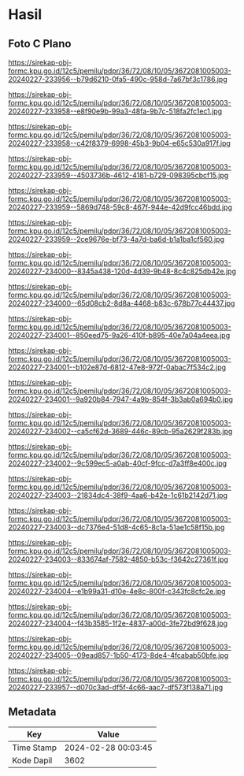 # Hasil

## Foto C Plano

https://sirekap-obj-formc.kpu.go.id/12c5/pemilu/pdpr/36/72/08/10/05/3672081005003-20240227-233956--b79d6210-0fa5-490c-958d-7a67bf3c1786.jpg

https://sirekap-obj-formc.kpu.go.id/12c5/pemilu/pdpr/36/72/08/10/05/3672081005003-20240227-233958--e8f90e9b-99a3-48fa-9b7c-518fa2fc1ec1.jpg

https://sirekap-obj-formc.kpu.go.id/12c5/pemilu/pdpr/36/72/08/10/05/3672081005003-20240227-233958--c42f8379-6998-45b3-9b04-e65c530a917f.jpg

https://sirekap-obj-formc.kpu.go.id/12c5/pemilu/pdpr/36/72/08/10/05/3672081005003-20240227-233959--4503736b-4612-4181-b729-098395cbcf15.jpg

https://sirekap-obj-formc.kpu.go.id/12c5/pemilu/pdpr/36/72/08/10/05/3672081005003-20240227-233959--5869d748-59c8-467f-944e-42d9fcc46bdd.jpg

https://sirekap-obj-formc.kpu.go.id/12c5/pemilu/pdpr/36/72/08/10/05/3672081005003-20240227-233959--2ce9676e-bf73-4a7d-ba6d-b1a1ba1cf560.jpg

https://sirekap-obj-formc.kpu.go.id/12c5/pemilu/pdpr/36/72/08/10/05/3672081005003-20240227-234000--8345a438-120d-4d39-9b48-8c4c825db42e.jpg

https://sirekap-obj-formc.kpu.go.id/12c5/pemilu/pdpr/36/72/08/10/05/3672081005003-20240227-234000--65d08cb2-8d8a-4468-b83c-678b77c44437.jpg

https://sirekap-obj-formc.kpu.go.id/12c5/pemilu/pdpr/36/72/08/10/05/3672081005003-20240227-234001--850eed75-9a26-410f-b895-40e7a04a4eea.jpg

https://sirekap-obj-formc.kpu.go.id/12c5/pemilu/pdpr/36/72/08/10/05/3672081005003-20240227-234001--b102e87d-6812-47e8-972f-0abac7f534c2.jpg

https://sirekap-obj-formc.kpu.go.id/12c5/pemilu/pdpr/36/72/08/10/05/3672081005003-20240227-234001--9a920b84-7947-4a9b-854f-3b3ab0a694b0.jpg

https://sirekap-obj-formc.kpu.go.id/12c5/pemilu/pdpr/36/72/08/10/05/3672081005003-20240227-234002--ca5cf62d-3689-446c-89cb-95a2629f283b.jpg

https://sirekap-obj-formc.kpu.go.id/12c5/pemilu/pdpr/36/72/08/10/05/3672081005003-20240227-234002--9c599ec5-a0ab-40cf-9fcc-d7a3ff8e400c.jpg

https://sirekap-obj-formc.kpu.go.id/12c5/pemilu/pdpr/36/72/08/10/05/3672081005003-20240227-234003--21834dc4-38f9-4aa6-b42e-1c61b2142d71.jpg

https://sirekap-obj-formc.kpu.go.id/12c5/pemilu/pdpr/36/72/08/10/05/3672081005003-20240227-234003--dc7376e4-51d8-4c65-8c1a-51ae1c58f15b.jpg

https://sirekap-obj-formc.kpu.go.id/12c5/pemilu/pdpr/36/72/08/10/05/3672081005003-20240227-234003--833674af-7582-4850-b53c-f3642c27361f.jpg

https://sirekap-obj-formc.kpu.go.id/12c5/pemilu/pdpr/36/72/08/10/05/3672081005003-20240227-234004--e1b99a31-d10e-4e8c-800f-c343fc8cfc2e.jpg

https://sirekap-obj-formc.kpu.go.id/12c5/pemilu/pdpr/36/72/08/10/05/3672081005003-20240227-234004--f43b3585-1f2e-4837-a00d-3fe72bd9f628.jpg

https://sirekap-obj-formc.kpu.go.id/12c5/pemilu/pdpr/36/72/08/10/05/3672081005003-20240227-234005--09ead857-1b50-4173-8de4-4fcabab50bfe.jpg

https://sirekap-obj-formc.kpu.go.id/12c5/pemilu/pdpr/36/72/08/10/05/3672081005003-20240227-233957--d070c3ad-df5f-4c66-aac7-df573f138a71.jpg


## Metadata

| Key        | Value               |
| ---------- | ------------------- |
| Time Stamp | 2024-02-28 00:03:45 |
| Kode Dapil | 3602                |



